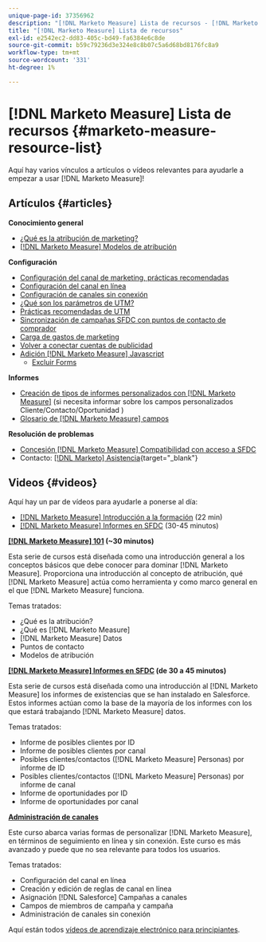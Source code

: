 ```yaml
---
unique-page-id: 37356962
description: "[!DNL Marketo Measure] Lista de recursos - [!DNL Marketo Measure] - Documentación del producto"
title: "[!DNL Marketo Measure] Lista de recursos"
exl-id: e2542ec2-dd83-405c-bd49-fa6384e6c8de
source-git-commit: b59c79236d3e324e8c8b07c5a6d68bd8176fc8a9
workflow-type: tm+mt
source-wordcount: '331'
ht-degree: 1%

---
```


# [!DNL Marketo Measure] Lista de recursos {#marketo-measure-resource-list}

Aquí hay varios vínculos a artículos o vídeos relevantes para ayudarle a empezar a usar [!DNL Marketo Measure]!

## Artículos {#articles}

**Conocimiento general**

* [¿Qué es la atribución de marketing?](/help/introduction-to-marketo-measure/overview-resources/marketing-attribution.md)
* [[!DNL Marketo Measure] Modelos de atribución](/help/introduction-to-marketo-measure/overview-resources/marketo-measure-attribution-models.md)

**Configuración**

* [Configuración del canal de marketing, prácticas recomendadas](/help/channel-tracking-and-setup/online-channels/marketing-channels-and-subchannels.md)
* [Configuración del canal en línea](/help/channel-tracking-and-setup/online-channels/online-custom-channel-setup.md)
* [Configuración de canales sin conexión](/help/channel-tracking-and-setup/offline-channels/offline-custom-channel-setup.md)
* [¿Qué son los parámetros de UTM?](/help/channel-tracking-and-setup/online-channels/utm-parameters.md)
* [Prácticas recomendadas de UTM](/help/channel-tracking-and-setup/online-channels/best-practices-for-setting-up-utm-parameters.md)
* [Sincronización de campañas SFDC con puntos de contacto de comprador](/help/channel-tracking-and-setup/offline-channels/campaigns-and-campaign-members.md)
* [Carga de gastos de marketing](/help/marketing-spend/spend-management/marketing-channel-costs.md#uploading-marketing-costs)
* [Volver a conectar cuentas de publicidad](/help/api-connections/utilizing-marketo-measures-api-connections/reauthorizing-connected-accounts.md)
* [Adición [!DNL Marketo Measure] Javascript](/help/marketo-measure-tracking/setting-up-tracking/adding-marketo-measure-script.md)
   * [Excluir Forms](/help/marketo-measure-tracking/setting-up-tracking/excluding-marketo-measure-from-specific-forms.md)

**Informes**

* [Creación de tipos de informes personalizados con [!DNL Marketo Measure]](/help/marketo-measure-salesforce-reporting/new-report-types/creating-custom-marketo-measure-report-types.md) (si necesita informar sobre los campos personalizados Cliente/Contacto/Oportunidad )
* [Glosario de [!DNL Marketo Measure] campos](/help/introduction-to-marketo-measure/overview-resources/glossary-of-marketo-measure-fields.md)

**Resolución de problemas**

* [Concesión [!DNL Marketo Measure] Compatibilidad con acceso a SFDC](/help/miscellaneous/other-related-resources/granting-salesforce-access-to-marketo-measure-support.md)
* Contacto: [[!DNL Marketo] Asistencia](https://nation.marketo.com/t5/support/ct-p/Support){target="_blank"}

## Videos {#videos}

Aquí hay un par de vídeos para ayudarle a ponerse al día:

* [[!DNL Marketo Measure] Introducción a la formación](https://embed.vidyard.com/watch/Pb4DuWJwtFgw3jUBDGneb4) (22 min)
* [[!DNL Marketo Measure] Informes en SFDC](https://universityonline.marketo.com/courses/bizible-and-salesforce/) (30-45 minutos)

**[[!DNL Marketo Measure] 101](https://universityonline.marketo.com/courses/bizible-101/) (~30 minutos)**

Esta serie de cursos está diseñada como una introducción general a los conceptos básicos que debe conocer para dominar [!DNL Marketo Measure]. Proporciona una introducción al concepto de atribución, qué [!DNL Marketo Measure] actúa como herramienta y como marco general en el que [!DNL Marketo Measure] funciona.

Temas tratados:

* ¿Qué es la atribución?
* ¿Qué es [!DNL Marketo Measure]
* [!DNL Marketo Measure] Datos
* Puntos de contacto
* Modelos de atribución

**[[!DNL Marketo Measure] Informes en SFDC](https://universityonline.marketo.com/courses/bizible-and-salesforce/) (de 30 a 45 minutos)**

Esta serie de cursos está diseñada como una introducción al [!DNL Marketo Measure] los informes de existencias que se han instalado en Salesforce. Estos informes actúan como la base de la mayoría de los informes con los que estará trabajando [!DNL Marketo Measure] datos.

Temas tratados:

* Informe de posibles clientes por ID
* Informe de posibles clientes por canal
* Posibles clientes/contactos ([!DNL Marketo Measure] Personas) por informe de ID
* Posibles clientes/contactos ([!DNL Marketo Measure] Personas) por informe de canal
* Informe de oportunidades por ID
* Informe de oportunidades por canal

**[Administración de canales](https://universityonline.marketo.com/courses/bizible-fundamentals-channel-management/)**

Este curso abarca varias formas de personalizar [!DNL Marketo Measure], en términos de seguimiento en línea y sin conexión. Este curso es más avanzado y puede que no sea relevante para todos los usuarios.

Temas tratados:

* Configuración del canal en línea
* Creación y edición de reglas de canal en línea
* Asignación [!DNL Salesforce] Campañas a canales
* Campos de miembros de campaña y campaña
* Administración de canales sin conexión

Aquí están todos [vídeos de aprendizaje electrónico para principiantes](https://universityonline.marketo.com/#/library/bySubject/new-to-bizible/trails?_k=d1454j).
